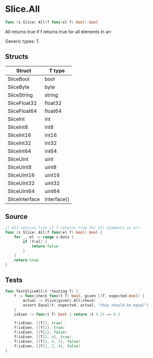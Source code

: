 # Slice.All

```go
func (s Slice) All(f func(el T) bool) bool
```

All returns true if f returns true for all elements in arr

Generic types: T.

## Structs

| Struct | T type |
| ------ | ------ |
| SliceBool | bool |
| SliceByte | byte |
| SliceString | string |
| SliceFloat32 | float32 |
| SliceFloat64 | float64 |
| SliceInt | int |
| SliceInt8 | int8 |
| SliceInt16 | int16 |
| SliceInt32 | int32 |
| SliceInt64 | int64 |
| SliceUint | uint |
| SliceUint8 | uint8 |
| SliceUint16 | uint16 |
| SliceUint32 | uint32 |
| SliceUint64 | uint64 |
| SliceInterface | interface{} |

## Source

```go
// All returns true if f returns true for all elements in arr
func (s Slice) All(f func(el T) bool) bool {
	for _, el := range s.Data {
		if !f(el) {
			return false
		}
	}
	return true
}
```

## Tests

```go
func TestSliceAll(t *testing.T) {
	f := func(check func(t T) bool, given []T, expected bool) {
		actual := Slice{given}.All(check)
		assert.Equal(t, expected, actual, "they should be equal")
	}
	isEven := func(t T) bool { return (t % 2) == 0 }

	f(isEven, []T{}, true)
	f(isEven, []T{2}, true)
	f(isEven, []T{1}, false)
	f(isEven, []T{2, 4}, true)
	f(isEven, []T{2, 4, 1}, false)
	f(isEven, []T{1, 2, 4}, false)
}
```